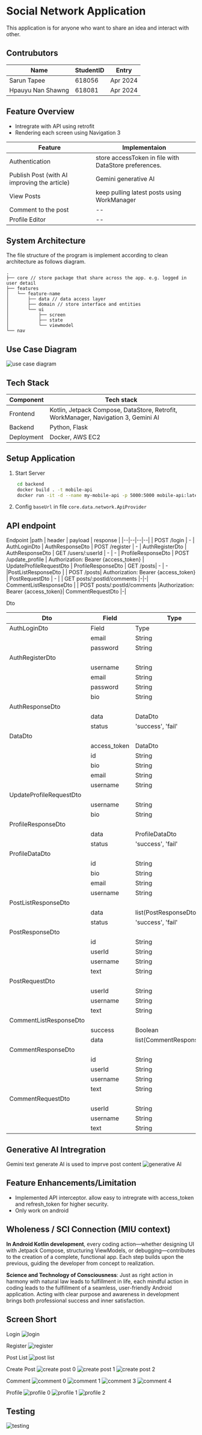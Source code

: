 # Social Network Application
This application is for anyone who want to share an idea and interact with other.

## Contrubutors
|Name | StudentID | Entry |
| -- | -- | -- |
| Sarun Tapee | 618056 | Apr 2024 |
| Hpauyu Nan Shawng | 618081 | Apr 2024 |


## Feature Overview
- Intregrate with API using retrofit
- Rendering each screen using Navigation 3

| Feature | Implementaion |
| -- | --|
| Authentication | store accessToken in file with DataStore preferences.
| Publish Post (with AI improving the article) | Gemini generative AI
| View Posts | keep pulling latest posts using WorkManager
| Comment to the post | --
| Profile Editor | --

## System Architecture
The file structure of the program is implement according to clean architecture as follows diagram.
```
.
├── core // store package that share across the app. e.g. logged in user detail
├── features
│   └── feature-name
│       ├── data // data access layer
│       ├── domain // store interface and entities
│       └── ui
│           ├── screen
│           ├── state
│           └── viewmodel
└── nav
```

## Use Case Diagram
![use case diagram](./screenshot/project-use-case-diagram.png)

## Tech Stack
|Component| Tech stack |
|--| -- |
|Frontend| Kotlin, Jetpack Compose, DataStore, Retrofit, WorkManager, Navigation 3, Gemini AI
|Backend| Python, Flask
|Deployment| Docker, AWS EC2


## Setup Application

1. Start Server
``` bash
    cd backend
    docker build . -t mobile-api
    docker run -it -d --name my-mobile-api -p 5000:5000 mobile-api:latest
```
2. Config `baseUrl` in file `core.data.network.ApiProvider`

## API endpoint
Endpoint
|path | header | payload | response |
|--|--|--|--|
| POST /login | - | AuthLoginDto | AuthResponseDto
| POST /register | - | AuthRegisterDto | AuthResponseDto
| GET /users/:userId | - | - | ProfileResponseDto
| POST /update_profile | Authorization: Bearer {access_token} | UpdateProfileRequestDto | ProfileResponseDto
| GET /posts| - | - |PostListResponseDto |
| POST /posts| Authorization: Bearer {access_token} | PostRequestDto | - |
| GET posts/:postId/comments |-|-| CommentListResponseDto |
| POST posts/:postId/comments |Authorization: Bearer {access_token}| CommentRequestDto |-|

Dto

|Dto| Field | Type |
|--| --| -- |
|AuthLoginDto| Field | Type |
|  | email | String | 
|  | password | String | 
|AuthRegisterDto|  |  |
|  | username | String | 
|  | email | String | 
|  | password | String | 
|  | bio | String | 
|AuthResponseDto|  |  |
|  | data | DataDto | 
|  | status | 'success', 'fail' | 
|DataDto|  |  |
|  | access_token | DataDto | 
|  | id | String | 
|  | bio | String | 
|  | email | String | 
|  | username | String | 
|UpdateProfileRequestDto|  |  |
|  | username | String | 
|  | bio | String | 
|ProfileResponseDto|  |  |
|  | data | ProfileDataDto | 
|  | status | 'success', 'fail' | 
|ProfileDataDto|  |  |
|  | id | String | 
|  | bio | String | 
|  | email | String | 
|  | username | String | 
|PostListResponseDto | | |
|  | data | list(PostResponseDto) | 
|  | status | 'success', 'fail' | 
|PostResponseDto| |
|  | id | String | 
|  | userId | String | 
|  | username | String | 
|  | text | String | 
|PostRequestDto| |
|  | userId | String | 
|  | username | String | 
|  | text | String | 
|CommentListResponseDto| | |
|  | success | Boolean | 
|  | data | list(CommentResponseDto) | 
|CommentResponseDto| | |
|  | id | String | 
|  | userId | String | 
|  | username | String | 
|  | text | String | 
|CommentRequestDto| | |
|  | userId | String | 
|  | username | String | 
|  | text | String | 

## Generative AI Intregration

Gemini text generate AI is used to imprve post content
![generative AI](./screenshot/project-create-post-1.png)

## Feature Enhancements/Limitation
- Implemented API interceptor. allow easy to intregrate with access_token and refresh_token for higher security.
- Only work on android

## Wholeness / SCI Connection (MIU context)
**In Android Kotlin development**, every coding action—whether designing UI with Jetpack Compose, structuring ViewModels, or debugging—contributes to the creation of a complete, functional app. Each step builds upon the previous, guiding the developer from concept to realization.

**Science and Technology of Consciousness**: Just as right action in harmony with natural law leads to fulfillment in life, each mindful action in coding leads to the fulfillment of a seamless, user-friendly Android application. Acting with clear purpose and awareness in development brings both professional success and inner satisfaction.

## Screen Short
Login
![login](./screenshot/project-login.png)

Register
![register](./screenshot/project-register.png)

Post List
![post list](./screenshot/project-post-list.png)

Create Post
![create post 0](./screenshot/project-create-post-0.png)
![create post 1](./screenshot/project-create-post-1.png)
![create post 2](./screenshot/project-create-post--2.png)

Comment
![comment 0](./screenshot/project-comment-0.png)
![comment 1](./screenshot/project-comment-1.png)
![comment 3](./screenshot/project-comment-3.png)
![comment 4](./screenshot/project-comment-4.png)

Profile
![profile 0](./screenshot/project-profile-0.png)
![profile 1](./screenshot/project-profile-1.png)
![profile 2](./screenshot/project-profile-2.png)

## Testing
![testing](./screenshot/project-test.png)

